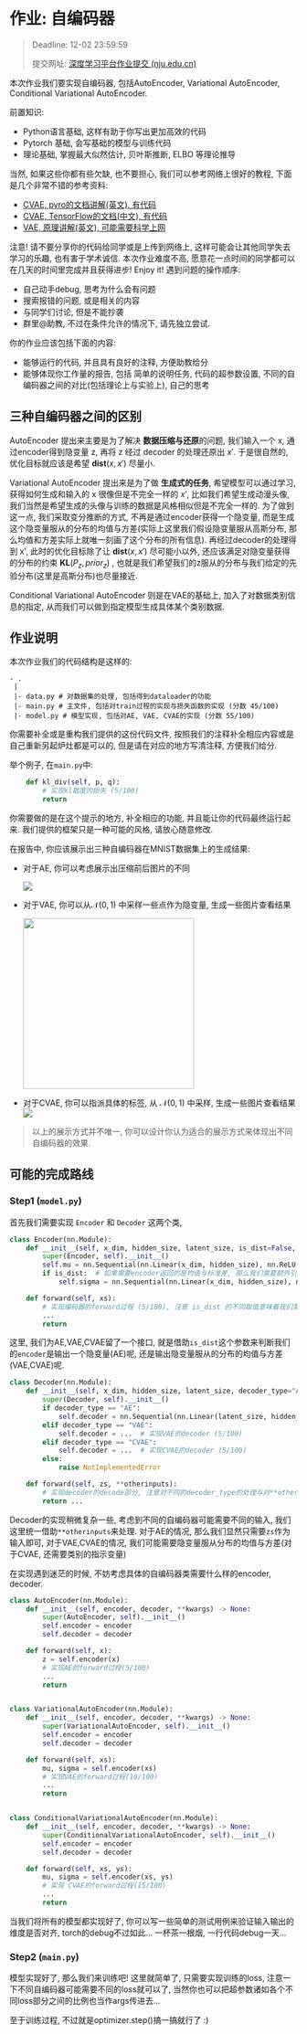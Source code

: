 # 作业: 自编码器

> Deadline: 12-02 23:59:59 
> 
> 提交网址: [深度学习平台作业提交 (nju.edu.cn)](https://table.nju.edu.cn/dtable/forms/0572926f-1534-4b21-aff7-833435d4a885/)

本次作业我们要实现自编码器, 包括AutoEncoder, Variational AutoEncoder, Conditional Variational AutoEncoder.

前置知识:

- Python语言基础, 这样有助于你写出更加高效的代码
- Pytorch 基础, 会写基础的模型与训练代码
- 理论基础, 掌握最大似然估计, 贝叶斯推断, ELBO 等理论推导

当然, 如果这些你都有些欠缺, 也不要担心, 我们可以参考网络上很好的教程, 下面是几个非常不错的参考资料:

- [CVAE, pyro的文档讲解(英文), 有代码](https://pyro.ai/examples/cvae.html)
- [CVAE, TensorFlow的文档(中文), 有代码](https://www.tensorflow.org/tutorials/generative/cvae?hl=zh-cn)
- [VAE, 原理讲解(英文), 可能需要科学上网](https://towardsdatascience.com/understanding-variational-autoencoders-vaes-f70510919f73)

注意! 请不要分享你的代码给同学或是上传到网络上, 这样可能会让其他同学失去学习的乐趣, 也有害于学术诚信. 
本次作业难度不高, 愿意花一点时间的同学都可以在几天的时间里完成并且获得进步! Enjoy it!
遇到问题的操作顺序:

- 自己动手debug, 思考为什么会有问题
- 搜索报错的问题, 或是相关的内容
- 与同学们讨论, 但是不能抄袭
- 群里@助教, 不过在条件允许的情况下, 请先独立尝试.

你的作业应该包括下面的内容:

- 能够运行的代码, 并且具有良好的注释, 方便助教给分
- 能够体现你工作量的报告, 包括 简单的说明任务, 代码的超参数设置, 不同的自编码器之间的对比(包括理论上与实验上), 自己的思考

## 三种自编码器之间的区别

AutoEncoder 提出来主要是为了解决 **数据压缩与还原**的问题, 我们输入一个 x, 通过encoder得到隐变量 z, 再将 z 经过 decoder 的处理还原出 $x'$. 于是很自然的, 优化目标就应该是希望 $\textbf{dist}(x,x')$ 尽量小.

Variational AutoEncoder 提出来是为了做 **生成式的任务**, 希望模型可以通过学习, 获得如何生成和输入的 x 很像但是不完全一样的 $x'$, 比如我们希望生成动漫头像, 我们当然是希望生成的头像与训练的数据是风格相似但是不完全一样的. 为了做到这一点, 我们采取变分推断的方式, 不再是通过encoder获得一个隐变量, 而是生成这个隐变量服从的分布的均值与方差(实际上这里我们假设隐变量服从高斯分布, 那么均值和方差实际上就唯一刻画了这个分布的所有信息). 再经过decoder的处理得到 x', 此时的优化目标除了让 $\textbf{dist}(x,x')$ 尽可能小以外, 还应该满足对隐变量获得的分布的约束 $\textbf{KL}(P_z, prior_z)$ , 也就是我们希望我们的z服从的分布与我们给定的先验分布(这里是高斯分布)也尽量接近.

Conditional Variational AutoEncoder 则是在VAE的基础上, 加入了对数据类别信息的指定, 从而我们可以做到指定模型生成具体某个类别数据.

## 作业说明

本次作业我们的代码结构是这样的:

```
- .
 |
 |- data.py # 对数据集的处理, 包括得到dataloader的功能
 |- main.py # 主文件, 包括对train过程的实现与损失函数的实现 (分数 45/100)
 |- model.py # 模型实现, 包括对AE, VAE, CVAE的实现 (分数 55/100)
```

你需要补全或是重构我们提供的这份代码文件, 按照我们的注释补全相应内容或是自己重新另起炉灶都是可以的, 但是请在对应的地方写清注释, 方便我们给分.

举个例子, 在`main.py`中:

```python
    def kl_div(self, p, q):
        # 实现kl散度的损失 (5/100)
        return
```

你需要做的是在这个提示的地方, 补全相应的功能, 并且能让你的代码最终运行起来. 我们提供的框架只是一种可能的风格, 请放心随意修改.

在报告中, 你应该展示出三种自编码器在MNIST数据集上的生成结果:

- 对于AE, 你可以考虑展示出压缩前后图片的不同
  
  ![](https://blog.keras.io/img/ae/sparse_ae_32.png)

- 对于VAE, 你可以从$\mathcal{N}(0,1)$ 中采样一些点作为隐变量, 生成一些图片查看结果
  
  <img src="https://img2020.cnblogs.com/blog/2226924/202104/2226924-20210423185609828-1496768811.jpg" title="" alt="" width="299">

- 对于CVAE, 你可以指派具体的标签, 从 $\mathcal{N}(0,1)$ 中采样, 生成一些图片查看结果 ![](https://pic1.imgdb.cn/item/636da3bb16f2c2beb14394d8.png)

> 以上的展示方式并不唯一, 你可以设计你认为适合的展示方式来体现出不同自编码器的效果.

## 可能的完成路线

### Step1 (`model.py`)

首先我们需要实现 `Encoder` 和 `Decoder` 这两个类,

```python
class Encoder(nn.Module):
    def __init__(self, x_dim, hidden_size, latent_size, is_dist=False, **kwargs) -> None:
        super(Encoder, self).__init__()
        self.mu = nn.Sequential(nn.Linear(x_dim, hidden_size), nn.ReLU(), nn.Linear(hidden_size, latent_size),)
        if is_dist:  # 如果需要encoder返回的是均值与标准差, 那么我们需要额外引入一次计算标准差的layer
            self.sigma = nn.Sequential(nn.Linear(x_dim, hidden_size), nn.ReLU(), nn.Linear(hidden_size, latent_size),)

    def forward(self, xs):
        # 实现编码器的forward过程 (5/100), 注意 is_dist 的不同取值意味着我们需要不同输出的encoder
        ...
        return
```

这里, 我们为AE,VAE,CVAE留了一个接口, 就是借助`is_dist`这个参数来判断我们的`encoder`是输出一个隐变量(AE)呢, 还是输出隐变量服从的分布的均值与方差(VAE,CVAE)呢.

```python
class Decoder(nn.Module):
    def __init__(self, x_dim, hidden_size, latent_size, decoder_type="AE", **kwargs) -> None:
        super(Decoder, self).__init__()
        if decoder_type == "AE":
            self.decoder = nn.Sequential(nn.Linear(latent_size, hidden_size), nn.ReLU(), nn.Linear(hidden_size, x_dim),)
        elif decoder_type == "VAE":
            self.decoder = ...  # 实现VAE的decoder (5/100)
        elif decoder_type == "CVAE":
            self.decoder = ...  # 实现CVAE的decoder (5/100)
        else:
            raise NotImplementedError

    def forward(self, zs, **otherinputs):
        # 实现decoder的decode部分, 注意对不同的decoder_type的处理与对**otherinputs的解析 (10/100)
        return ...
```

Decoder的实现稍微复杂一些, 考虑到不同的自编码器可能需要不同的输入, 我们这里统一借助`**otherinputs`来处理.
对于AE的情况, 那么我们显然只需要`zs`作为输入即可, 对于VAE,CVAE的情况, 我们可能需要隐变量服从分布的均值与方差(对于CVAE, 还需要类别的指示变量)

在实现遇到迷茫的时候, 不妨考虑具体的自编码器类需要什么样的encoder, decoder.

```python
class AutoEncoder(nn.Module):
    def __init__(self, encoder, decoder, **kwargs) -> None:
        super(AutoEncoder, self).__init__()
        self.encoder = encoder
        self.decoder = decoder

    def forward(self, x):
        z = self.encoder(x)
        # 实现AE的forward过程(5/100)
        ...
        return


class VariationalAutoEncoder(nn.Module):
    def __init__(self, encoder, decoder, **kwargs) -> None:
        super(VariationalAutoEncoder, self).__init__()
        self.encoder = encoder
        self.decoder = decoder

    def forward(self, xs):
        mu, sigma = self.encoder(xs)
        # 实现VAE的forward过程(10/100)
        ...
        return


class ConditionalVariationalAutoEncoder(nn.Module):
    def __init__(self, encoder, decoder, **kwargs) -> None:
        super(ConditionalVariationalAutoEncoder, self).__init__()
        self.encoder = encoder
        self.decoder = decoder

    def forward(self, xs, ys):
        mu, sigma = self.encoder(xs, ys)
        # 实现 CVAE的forward过程(15/100)
        ...
        return
```

当我们将所有的模型都实现好了, 你可以写一些简单的测试用例来验证输入输出的维度是否对齐, torch的debug不过如此... 一杯茶一根烟, 一行代码debug一天...

### Step2 (`main.py`)

模型实现好了, 那么我们来训练吧!
这里就简单了, 只需要实现训练的loss, 注意一下不同自编码器可能需要不同的loss就可以了, 当然你也可以把超参数诸如各个不同loss部分之间的比例也当作args传进去...

至于训练过程, 不过就是optimizer.step()搞一搞就行了 :)
